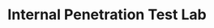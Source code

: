 ---
layout: default
modal-id: 7 
title: Internal Penetration Test Lab
img: pentest-lab-featured.jpg
alt: image-alt
project-url: [URL_to_your_new_post_goes_here]
description: A hands-on project building an internal lab to perform reconnaissance and exploitation using Kali Linux and Metasploit.
---